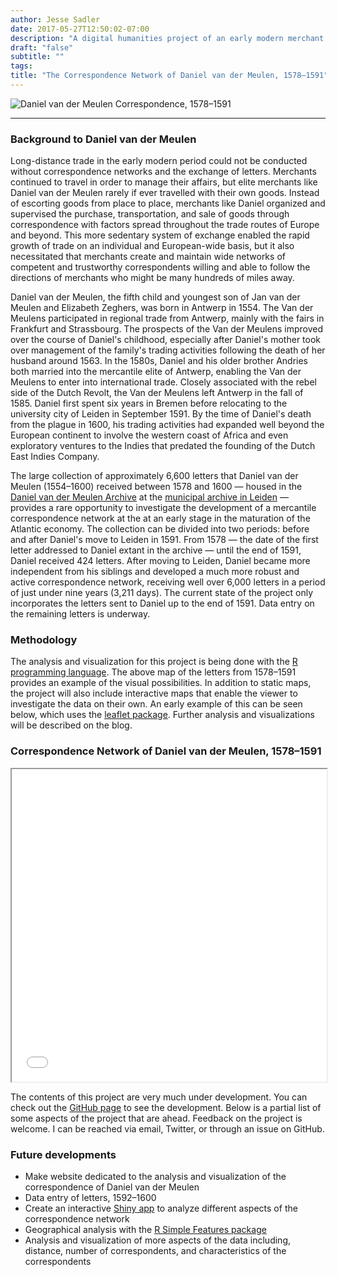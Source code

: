 ```yaml
---
author: Jesse Sadler
date: 2017-05-27T12:50:02-07:00
description: "A digital humanities project of an early modern merchant's correspondence network using GIS techniques with R"
draft: "false"
subtitle: ""
tags: 
title: "The Correspondence Network of Daniel van der Meulen, 1578–1591"
---
```


![Daniel van der Meulen Correspondence, 1578–1591](/img/ggmap-light-2017-06-06.png)

---

### Background to Daniel van der Meulen
Long-distance trade in the early modern period could not be conducted without correspondence networks and the exchange of letters. Merchants continued to travel in order to manage their affairs, but elite merchants like Daniel van der Meulen rarely if ever travelled with their own goods. Instead of escorting goods from place to place, merchants like Daniel organized and supervised the purchase, transportation, and sale of goods through correspondence with factors spread throughout the trade routes of Europe and beyond. This more sedentary system of exchange enabled the rapid growth of trade on an individual and European-wide basis, but it also necessitated that merchants create and maintain wide networks of competent and trustworthy correspondents willing and able to follow the directions of merchants who might be many hundreds of miles away.

Daniel van der Meulen, the fifth child and youngest son of Jan van der Meulen and Elizabeth Zeghers, was born in Antwerp in 1554. The Van der Meulens participated in regional trade from Antwerp, mainly with the fairs in Frankfurt and Strassbourg. The prospects of the Van der Meulens improved over the course of Daniel's childhood, especially after Daniel's mother took over management of the family's trading activities following the death of her husband around 1563. In the 1580s, Daniel and his older brother Andries both married into the mercantile elite of Antwerp, enabling the Van der Meulens to enter into international trade. Closely associated with the rebel side of the Dutch Revolt, the Van der Meulens left Antwerp in the fall of 1585. Daniel first spent six years in Bremen before relocating to the university city of Leiden in September 1591. By the time of Daniel's death from the plague in 1600, his trading activities had expanded well beyond the European continent to involve the western coast of Africa and even exploratory ventures to the Indies that predated the founding of the Dutch East Indies Company.

The large collection of approximately 6,600 letters that Daniel van der Meulen (1554–1600) received between 1578 and 1600 — housed in the [Daniel van der Meulen Archive](https://www.erfgoedleiden.nl/collecties/archieven/archievenoverzicht/ead/index/zoekterm/meulen/eadid/0096) at the [municipal archive in Leiden](https://www.erfgoedleiden.nl) — provides a rare opportunity to investigate the development of a mercantile correspondence network at the at an early stage in the maturation of the Atlantic economy. The collection can be divided into two periods: before and after Daniel's move to Leiden in 1591. From 1578 — the date of the first letter addressed to Daniel extant in the archive — until the end of 1591, Daniel received 424 letters. After moving to Leiden, Daniel became more independent from his siblings and developed a much more robust and active correspondence network, receiving well over 6,000 letters in a period of just under nine years (3,211 days). The current state of the project only incorporates the letters sent to Daniel up to the end of 1591. Data entry on the remaining letters is underway.

### Methodology
The analysis and visualization for this project is being done with the [R programming language](https://www.r-project.org). The above map of the letters from 1578–1591 provides an example of the visual possibilities. In addition to static maps, the project will also include interactive maps that enable the viewer to investigate the data on their own. An early example of this can be seen below, which uses the [leaflet package](https://rstudio.github.io/leaflet/). Further analysis and visualizations will be described on the blog.

### Correspondence Network of Daniel van der Meulen, 1578–1591
<iframe src="/leaflet/leaflet-2017-06-02.html" width="100%" height="500"></iframe>

The contents of this project are very much under development. You can check out the [GitHub page](https://github.com/jessesadler/dvdm-correspondence) to see the development. Below is a partial list of some aspects of the project that are ahead. Feedback on the project is welcome. I can be reached via email, Twitter, or through an issue on GitHub.

### Future developments
* Make website dedicated to the analysis and visualization of the correspondence of Daniel van der Meulen
* Data entry of letters, 1592–1600
* Create an interactive [Shiny app](http://shiny.rstudio.com) to analyze different aspects of the correspondence network
* Geographical analysis with the [R Simple Features package](https://cran.r-project.org/web/packages/sf/)
* Analysis and visualization of more aspects of the data including, distance, number of correspondents, and characteristics of the correspondents

<!--more-->